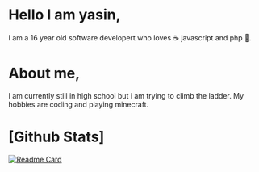 # Hello I am yasin,
I am a 16 year old software developert who loves ☕ javascript and php 🐘.

# About me,
I am currently still in high school but i am trying to climb the ladder. My hobbies are coding and playing minecraft.

# [Github Stats]
[![Readme Card](https://github-readme-stats.vercel.app/api/pin/?username=YasinJS&repo=github-readme-stats)](https://github.com/anuraghazra/github-readme-stats)
